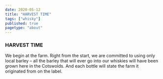 ```yaml
---
date: 2020-05-12
title: "HARVEST TIME"
tags: ["whisky"]
published: true
pagetype: "about"
---
```


### HARVEST TIME 
We begin at the farm. Right from the start, we are committed to using only local barley – all the barley that will ever go into our whiskies will have been grown here in the Cotswolds. And each bottle will state the farm it originated from on the label. 